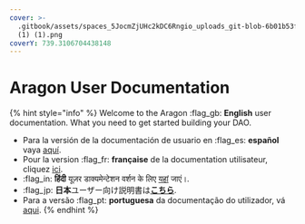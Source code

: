 ```yaml
---
cover: >-
  .gitbook/assets/spaces_5JocmZjUHc2kDC6Rngio_uploads_git-blob-6b01b53fdff2561afe0eddfe820654b3119b08b0_619622a69961413c646ac357_bg_02
  (1) (1).png
coverY: 739.3106704438148
---
```


# Aragon User Documentation

{% hint style="info" %}
Welcome to the Aragon :flag\_gb: **English** user documentation. What you need to get started building your DAO.

* Para la versión de la documentación de usuario en :flag\_es: **español** vaya [aquí](http://localhost:5000/o/3h8kxj8geKVXgyMnGbYT/s/t3hTlaCHK27whtbUr05N/).
* Pour la version :flag\_fr: **française** de la documentation utilisateur, cliquez [ici](http://localhost:5000/o/3h8kxj8geKVXgyMnGbYT/s/iO9P3m8elNX5EjBARTqn/).
* :flag\_in: **हिंदी** यूज़र डाक्यमेन्टेशन वर्शन के लिए [यहां](http://localhost:5000/o/3h8kxj8geKVXgyMnGbYT/s/qbJnwSlPYXvqQ6buM1wp/) जाएं।.
* :flag\_jp: **日本**ユーザー向け説明書は[**こちら**](http://localhost:5000/o/3h8kxj8geKVXgyMnGbYT/s/aXHvfzzRoYTP2LsKM0Z6/).
* Para a versão :flag\_pt: **portuguesa** da documentação do utilizador, vá [aqui](http://localhost:5000/o/3h8kxj8geKVXgyMnGbYT/s/HtIGJVOaXUZ430hEHTGr/).
{% endhint %}
